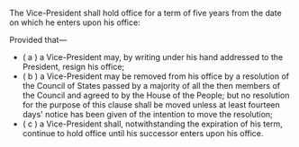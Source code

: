 The Vice-President shall hold office for a term of five years from the date on which he enters upon his office:

Provided that—
- ( a ) a Vice-President may, by writing under his hand addressed to the President, resign his office;
- ( b ) a Vice-President may be removed from his office by a resolution of the Council of States passed by a majority of all the then members of the Council and agreed to by the House of the People; but no resolution for the purpose of this clause shall be moved unless at least fourteen days' notice has been given of the intention to move the resolution;
- ( c ) a Vice-President shall, notwithstanding the expiration of his term, continue to hold office until his successor enters upon his office.
